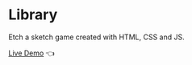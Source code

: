 # Library

Etch a sketch game created with HTML, CSS and JS.

[Live Demo](https://llpingll.github.io/library/) :point_left: